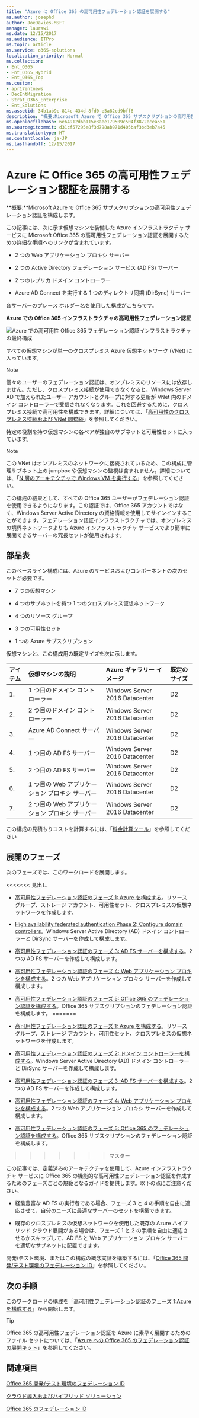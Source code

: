 ```yaml
---
title: "Azure に Office 365 の高可用性フェデレーション認証を展開する"
ms.author: josephd
author: JoeDavies-MSFT
manager: laurawi
ms.date: 12/15/2017
ms.audience: ITPro
ms.topic: article
ms.service: o365-solutions
localization_priority: Normal
ms.collection:
- Ent_O365
- Ent_O365_Hybrid
- Ent_O365_Top
ms.custom:
- apr17entnews
- DecEntMigration
- Strat_O365_Enterprise
- Ent_Solutions
ms.assetid: 34b1ab9c-814c-434d-8fd0-e5a82cd9bff6
description: "概要:Microsoft Azure で Office 365 サブスクリプションの高可用性フェデレーション認証を構成します。"
ms.openlocfilehash: 6e64912d6b115e3aee179509c504f3872ecea551
ms.sourcegitcommit: d31cf57295e8f3d798ab971d405baf3bd3eb7a45
ms.translationtype: HT
ms.contentlocale: ja-JP
ms.lasthandoff: 12/15/2017
---
```

# <a name="deploy-high-availability-federated-authentication-for-office-365-in-azure"></a>Azure に Office 365 の高可用性フェデレーション認証を展開する

 **概要:**Microsoft Azure で Office 365 サブスクリプションの高可用性フェデレーション認証を構成します。
  
この記事には、次に示す仮想マシンを装備した Azure インフラストラクチャ サービスに Microsoft Office 365 の高可用性フェデレーション認証を展開するための詳細な手順へのリンクが含まれています。
  
- 2 つの Web アプリケーション プロキシ サーバー
    
- 2 つの Active Directory フェデレーション サービス (AD FS) サーバー
    
- 2 つのレプリカ ドメイン コントローラー
    
- Azure AD Connect を実行する 1 つのディレクトリ同期 (DirSync) サーバー
    
各サーバーのプレース ホルダー名を使用した構成がこちらです。
  
**Azure での Office 365 インフラストラクチャの高可用性フェデレーション認証**

![Azure での高可用性 Office 365 フェデレーション認証インフラストラクチャの最終構成](images/c5da470a-f2aa-489a-a050-df09b4d641df.png)
  
すべての仮想マシンが単一のクロスプレミス Azure 仮想ネットワーク (VNet) に入っています。 
  
> [!NOTE]
> 個々のユーザーのフェデレーション認証は、オンプレミスのリソースには依存しません。ただし、クロスプレミス接続が使用できなくなると、Windows Server AD で加えられたユーザー アカウントとグループに対する更新が VNet 内のドメイン コントローラーで受信されなくなります。これを回避するために、クロスプレミス接続で高可用性を構成できます。詳細については、「[高可用性のクロスプレミス接続および VNet 間接続]((https://docs.microsoft.com/azure/vpn-gateway/vpn-gateway-highlyavailable))」を参照してください。
  
特定の役割を持つ仮想マシンの各ペアが独自のサブネットと可用性セットに入っています。
  
> [!NOTE]
> この VNet はオンプレミスのネットワークに接続されているため、この構成に管理サブネット上の jumpbox や仮想マシンの監視は含まれません。詳細については、「[N 層のアーキテクチャで Windows VM を実行する]((https://docs.microsoft.com/azure/guidance/guidance-compute-n-tier-vm))」を参照してください。 
  
この構成の結果として、すべての Office 365 ユーザーがフェデレーション認証を使用できるようになります。この認証では、Office 365 アカウントではなく、Windows Server Active Directory の資格情報を使用してサインインすることができます。フェデレーション認証インフラストラクチャでは、オンプレミスの境界ネットワークよりも Azure インフラストラクチャ サービスでより簡単に展開できるサーバーの冗長セットが使用されます。
  
## <a name="bill-of-materials"></a>部品表

このベースライン構成には、Azure のサービスおよびコンポーネントの次のセットが必要です。
  
- 7 つの仮想マシン
    
- 4 つのサブネットを持つ 1 つのクロスプレミス仮想ネットワーク
    
- 4 つのリソース グループ
    
- 3 つの可用性セット
    
- 1 つの Azure サブスクリプション
    
仮想マシンと、この構成用の既定サイズを次に示します。
  
|**アイテム**|**仮想マシンの説明**|**Azure ギャラリー イメージ**|**既定のサイズ**|
|:-----|:-----|:-----|:-----|
|1.  <br/> |1 つ目のドメイン コントローラー  <br/> |Windows Server 2016 Datacenter  <br/> |D2  <br/> |
|2.  <br/> |2 つ目のドメイン コントローラー  <br/> |Windows Server 2016 Datacenter  <br/> |D2  <br/> |
|3.  <br/> |Azure AD Connect サーバー  <br/> |Windows Server 2016 Datacenter  <br/> |D2  <br/> |
|4.  <br/> |1 つ目の AD FS サーバー  <br/> |Windows Server 2016 Datacenter  <br/> |D2  <br/> |
|5.  <br/> |2 つ目の AD FS サーバー  <br/> |Windows Server 2016 Datacenter  <br/> |D2  <br/> |
|6.  <br/> |1 つ目の Web アプリケーション プロキシ サーバー  <br/> |Windows Server 2016 Datacenter  <br/> |D2  <br/> |
|7.  <br/> |2 つ目の Web アプリケーション プロキシ サーバー  <br/> |Windows Server 2016 Datacenter  <br/> |D2  <br/> |
   
この構成の見積もりコストを計算するには、「[料金計算ツール]((https://azure.microsoft.com/pricing/calculator/))」を参照してください
  
## <a name="phases-of-deployment"></a>展開のフェーズ

次のフェーズでは、このワークロードを展開します。
  
<<<<<<< 見出し
- [高可用性フェデレーション認証のフェーズ 1: Azure を構成する](high-availability-federated-authentication-phase-1-configure-azure.md)。リソース グループ、ストレージ アカウント、可用性セット、クロスプレミスの仮想ネットワークを作成します。
    
- [High availability federated authentication Phase 2: Configure domain controllers](high-availability-federated-authentication-phase-2-configure-domain-controllers.md)。Windows Server Active Directory (AD) ドメイン コントローラーと DirSync サーバーを作成して構成します。
    
- [高可用性フェデレーション認証のフェーズ 3: AD FS サーバーを構成する](high-availability-federated-authentication-phase-3-configure-ad-fs-servers.md)。2 つの AD FS サーバーを作成して構成します。
    
- [高可用性フェデレーション認証のフェーズ 4: Web アプリケーション プロキシを構成する](high-availability-federated-authentication-phase-4-configure-web-application-pro.md)。2 つの Web アプリケーション プロキシ サーバーを作成して構成します。
    
- [高可用性フェデレーション認証のフェーズ 5: Office 365 のフェデレーション認証を構成する](high-availability-federated-authentication-phase-5-configure-federated-authentic.md)。Office 365 サブスクリプションのフェデレーション認証を構成します。 =======
- [高可用性フェデレーション認証のフェーズ 1: Azure を構成する](high-availability-federated-authentication-phase-1-configure-azure.md)。リソース グループ、ストレージ アカウント、可用性セット、クロスプレミスの仮想ネットワークを作成します。
    
- [高可用性フェデレーション認証のフェーズ 2: ドメイン コントローラーを構成する](high-availability-federated-authentication-phase-2-configure-domain-controllers.md)。Windows Server Active Directory (AD) ドメイン コントローラーと DirSync サーバーを作成して構成します。
    
- [高可用性フェデレーション認証のフェーズ 3 :AD FS サーバーを構成する](high-availability-federated-authentication-phase-3-configure-ad-fs-servers.md)。2 つの AD FS サーバーを作成して構成します。
    
- [高可用性フェデレーション認証のフェーズ 4: Web アプリケーション プロキシを構成する](high-availability-federated-authentication-phase-4-configure-web-application-pro.md)。2 つの Web アプリケーション プロキシ サーバーを作成して構成します。
    
- [高可用性フェデレーション認証のフェーズ 5: Office 365 のフェデレーション認証を構成する](high-availability-federated-authentication-phase-5-configure-federated-authentic.md)。Office 365 サブスクリプションのフェデレーション認証を構成します。
>>>>>>> マスター
    
この記事では、定義済みのアーキテクチャを使用して、Azure インフラストラクチャ サービスに Office 365 の機能的な高可用性フェデレーション認証を作成するためのフェーズごとの規範となるガイドを提供します。以下の点にご注意ください。
  
- 経験豊富な AD FS の実行者である場合、フェーズ 3 と 4 の手順を自由に適応させて、自分のニーズに最適なサーバーのセットを構築できます。
    
- 既存のクロスプレミスの仮想ネットワークを使用した既存の Azure ハイブリッド クラウド展開がある場合は、フェーズ 1 と 2 の手順を自由に適応させるかスキップして、AD FS と Web アプリケーション プロキシ サーバーを適切なサブネットに配置できます。
    
開発/テスト環境、またはこの構成の概念実証を構築するには、「[Office 365 開発/テスト環境のフェデレーション ID](federated-identity-for-your-office-365-dev-test-environment.md)」を参照してください。
  
## <a name="next-step"></a>次の手順

このワークロードの構成を「[高可用性フェデレーション認証のフェーズ 1:Azure を構成する](high-availability-federated-authentication-phase-1-configure-azure.md)」から開始します。 
  
> [!TIP]
> Office 365 の高可用性フェデレーション認証を Azure に素早く展開するためのファイル セットについては、「[Azure への Office 365 のフェデレーション認証の展開キット]((https://gallery.technet.microsoft.com/Federated-Authentication-8a9f1664))」を参照してください。 
  
## <a name="see-also"></a>関連項目

[Office 365 開発/テスト環境のフェデレーション ID](federated-identity-for-your-office-365-dev-test-environment.md)
  
[クラウド導入およびハイブリッド ソリューション](cloud-adoption-and-hybrid-solutions.md)

[Office 365 のフェデレーション ID](https://support.office.com/article/Understanding-Office-365-identity-and-Azure-Active-Directory-06a189e7-5ec6-4af2-94bf-a22ea225a7a9#bk_federated)


